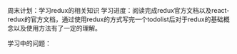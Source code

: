 周末计划：学习redux的相关知识
学习进度：阅读完成redux官方文档以及react-redux的官方文档，通过使用redux的方式写完一个todolist后对于redux的基础概念以及使用方法有了一定的理解。


学习中的问题：
